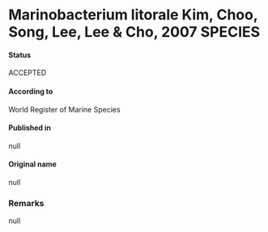 # Marinobacterium litorale Kim, Choo, Song, Lee, Lee & Cho, 2007 SPECIES

#### Status
ACCEPTED

#### According to
World Register of Marine Species

#### Published in
null

#### Original name
null

### Remarks
null
